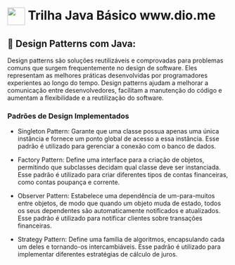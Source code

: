 <h1>
    <a href="https://www.dio.me/">
     <img align="center" width="40px" src="https://hermes.digitalinnovation.one/assets/diome/logo-minimized.png"></a>
    <span> Trilha Java Básico </span>
    www.dio.me
</h1>
  
## 🚩 Design Patterns com Java: 
Design patterns são soluções reutilizáveis e comprovadas para problemas comuns que surgem frequentemente no design de software. Eles representam as melhores práticas desenvolvidas por programadores experientes ao longo do tempo. Design patterns ajudam a melhorar a comunicação entre desenvolvedores, facilitam a manutenção do código e aumentam a flexibilidade e a reutilização do software.

### Padrões de Design Implementados

- Singleton Pattern: Garante que uma classe possua apenas uma única instância e fornece um ponto global de acesso a essa instância. Esse padrão é utilizado para gerenciar a conexão com o banco de dados.

- Factory Pattern: Define uma interface para a criação de objetos, permitindo que subclasses decidam qual classe deve ser instanciada. Esse padrão é utilizado para criar diferentes tipos de contas financeiras, como contas poupança e corrente.

- Observer Pattern: Estabelece uma dependência de um-para-muitos entre objetos, de modo que quando um objeto muda de estado, todos os seus dependentes são automaticamente notificados e atualizados. Esse padrão é utilizado para notificar clientes sobre transações financeiras.

- Strategy Pattern: Define uma família de algoritmos, encapsulando cada um deles e tornando-os intercambiáveis. Esse padrão é utilizado para implementar diferentes estratégias de cálculo de juros.

